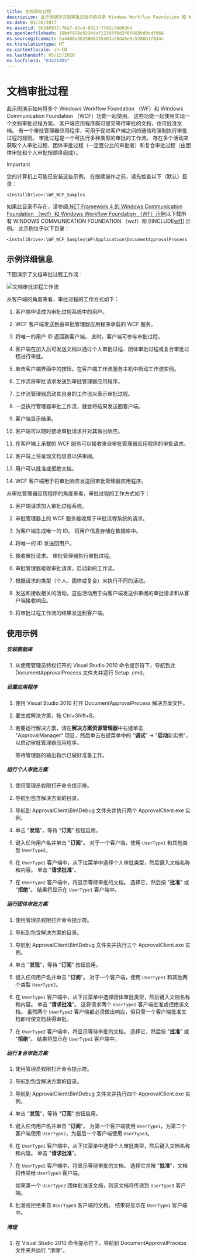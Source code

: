 ```yaml
---
title: 文档审批过程
description: 此示例演示文档审批过程中的许多 Windows Workflow Foundation 和 Windows Communication Foundation 功能。
ms.date: 03/30/2017
ms.assetid: 9b240937-76a7-45cd-8823-7f82c34d03bd
ms.openlocfilehash: 18b4f978e9234daf22395f0d2f6f0889d0edf966
ms.sourcegitcommit: 9a4488a3625866335e83a20da5e9c5286b1f034c
ms.translationtype: MT
ms.contentlocale: zh-CN
ms.lasthandoff: 05/15/2020
ms.locfileid: "83421405"
---
```

# <a name="document-approval-process"></a>文档审批过程

此示例演示如何将多个 Windows Workflow Foundation （WF）和 Windows Communication Foundation （WCF）功能一起使用。 这些功能一起使用实现一个文档审批过程方案。 客户端应用程序既可提交等待审批的文档，也可批准文档。 有一个审批管理器应用程序，可用于促进客户端之间的通信和强制执行审批过程的规则。 审批过程是一个可执行多种类型的审批的工作流。 存在多个活动来获取个人审批过程、团体审批过程（一定百分比的审批者）和复合审批过程（由团体审批和个人审批按顺序组成）。

> [!IMPORTANT]
> 您的计算机上可能已安装这些示例。 在继续操作之前，请先检查以下（默认）目录：
>
> `<InstallDrive>:\WF_WCF_Samples`
>
> 如果此目录不存在，请参阅[.NET Framework 4 的 Windows Communication Foundation （wcf）和 Windows Workflow Foundation （WF）示例](https://www.microsoft.com/download/details.aspx?id=21459)以下载所有 WINDOWS COMMUNICATION FOUNDATION （wcf）和 [!INCLUDE[wf1](../../../../includes/wf1-md.md)] 示例。 此示例位于以下目录：
>
> `<InstallDrive>:\WF_WCF_Samples\WF\Application\DocumentApprovalProcess`

## <a name="sample-details"></a>示例详细信息

下图演示了文档审批过程工作流：

![文档审批进程工作流](./media/document-approval-process/document-approval-process.jpg)

从客户端的角度来看，审批过程的工作方式如下：

1. 客户端申请成为审批过程系统中的用户。

2. WCF 客户端发送到由审批管理器应用程序承载的 WCF 服务。

3. 将唯一的用户 ID 返回到客户端。 此时，客户端可参与审批过程。

4. 客户端在加入后可发送文档以通过个人审批过程、团体审批过程或复合审批过程进行审批。

5. 单击客户端界面中的按钮，在客户端工作流服务主机中启动工作流实例。

6. 工作流将审批请求发送到审批管理器应用程序。

7. 工作流管理器启动其自身的工作流以表示审批过程。

8. 一旦执行管理器审批工作流，就会将结果发送回客户端。

9. 客户端显示结果。

10. 客户端可以随时接收审批请求并对其做出响应。

11. 在客户端上承载的 WCF 服务可以接收来自审批管理器应用程序的审批请求。

12. 客户端上将呈现文档信息以供审阅。

13. 用户可以批准或拒绝文档。

14. WCF 客户端用于将审批响应发送回审批管理器应用程序。

从审批管理器应用程序的角度来看，审批过程的工作方式如下：

1. 客户端请求加入审批过程系统。

2. 审批管理器上的 WCF 服务接收属于审批流程系统的请求。

3. 为客户端生成唯一的 ID。 将用户信息存储在数据库中。

4. 将唯一的 ID 发送回用户。

5. 接收审批请求。 审批管理器执行审批过程。

6. 审批管理器接收审批请求，启动新的工作流。

7. 根据请求的类型（个人、团体或复合）来执行不同的活动。

8. 发送和接收相关的活动，这些活动用于向客户端发送供审阅的审批请求和从客户端接收响应。

9. 将审批过程工作流的结果发送到客户端。

## <a name="using-the-sample"></a>使用示例

##### <a name="to-set-up-the-database"></a>安装数据库

1. 从使用管理员特权打开的 Visual Studio 2010 命令提示符下，导航到此 DocumentApprovalProcess 文件夹并运行 Setup .cmd。

##### <a name="to-set-up-the-application"></a>设置应用程序

1. 使用 Visual Studio 2010 打开 DocumentApprovalProcess 解决方案文件。

2. 要生成解决方案，按 Ctrl+Shift+B。

3. 若要运行解决方案，请在**解决方案资源管理器**中右键单击 "ApprovalManager" 项目，然后单击右键菜单中的 "**调试**" -> "**启动**新实例"，以启动审批管理器应用程序。

    等待管理器的输出指示已做好准备工作。

##### <a name="to-run-the-single-approval-scenario"></a>运行个人审批方案

1. 使用管理员权限打开命令提示符。

2. 导航到包含解决方案的目录。

3. 导航到 ApprovalClient\Bin\Debug 文件夹并执行两个 ApprovalClient.exe 实例。

4. 单击 "**发现**"，等待 "**订阅**" 按钮启用。

5. 键入任何用户名并单击 "**订阅**"。 对于一个客户端，使用 `UserType1` 和其他类型 `UserType2`。

6. 在 `UserType1` 客户端中，从下拉菜单中选择个人审批类型，然后键入文档名称和内容。 单击 "**请求批准**"。

7. 在 `UserType2` 客户端中，将显示等待审批的文档。 选择它，然后按 "**批准**" 或 "**拒绝**"。 结果将显示在 `UserType1` 客户端中。

##### <a name="to-run-the-quorum-approval-scenario"></a>运行团体审批方案

1. 使用管理员权限打开命令提示符。

2. 导航到包含解决方案的目录。

3. 导航到 ApprovalClient\Bin\Debug 文件夹并执行三个 ApprovalClient.exe 实例。

4. 单击 "**发现**"，等待 "**订阅**" 按钮启用。

5. 键入任何用户名并单击 "**订阅**"。 对于一个客户端，使用 `UserType1` 和其他两个类型 `UserType2`。

6. 在 `UserType1` 客户端中，从下拉菜单中选择团体审批类型，然后键入文档名称和内容。 单击 "**请求批准**"。 这将请求两个 `UserType2` 客户端批准或拒绝该文档。 虽然两个 `UserType2` 客户端都必须做出响应，但只需一个客户端批准文档即可使文档获得审批。

7. 在 `UserType2` 客户端中，将显示等待审批的文档。 选择它，然后按 "**批准**" 或 "**拒绝**"。 结果将显示在 `UserType1` 客户端中。

##### <a name="to-run-the-complex-approval-scenario"></a>运行复合审批方案

1. 使用管理员权限打开命令提示符。

2. 导航到包含解决方案的目录。

3. 导航到 ApprovalClient\Bin\Debug 文件夹并执行四个 ApprovalClient.exe 实例。

4. 单击 "**发现**"，等待 "**订阅**" 按钮启用。

5. 键入任何用户名并单击 "**订阅**"。 为第一个客户端使用 `UserType1`，为第二个客户端使用 `UserType2`，为最后一个客户端使用 `UserType3`。

6. 在 `UserType1` 客户端中，从下拉菜单中选择个人审批类型，然后键入文档名称和内容。 单击 "**请求批准**"。

7. 在 `UserType2` 客户端中，将显示等待审批的文档。 选择它并按 "**批准**"，文档将传递给 `UserType3` 客户端。

    如果第一个 `UserType2` 团体批准该文档，则该文档将传递到 `UserType3` 客户端。

8. 批准或拒绝来自 `UserType3` 客户端的文档。 结果将显示在 `UserType1` 客户端中。

##### <a name="to-clean-up"></a>清理

1. 在 Visual Studio 2010 命令提示符下，导航到 DocumentApprovalProcess 文件夹并运行 "清理"。
